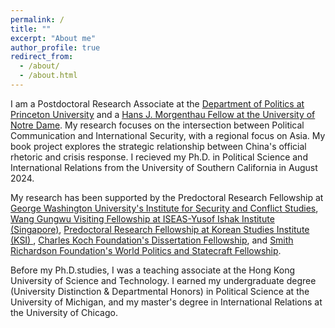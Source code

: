 ```yaml
---
permalink: /
title: ""
excerpt: "About me"
author_profile: true
redirect_from: 
  - /about/
  - /about.html
---
```

I am a Postdoctoral Research Associate at the [Department of Politics at Princeton University](https://politics.princeton.edu/) and a [Hans J. Morgenthau Fellow at the University of Notre Dame](https://ndisc.nd.edu/people/fellows/). My research focuses on the intersection between Political Communication and International Security, with a regional focus on Asia.  My book project explores the strategic relationship between China's official rhetoric and crisis response. I recieved my Ph.D. in Political Science and International Relations from the University of Southern California in August 2024. 


My research has been supported by the Predoctoral Research Fellowship at [George Washington University's Institute for Security and Conflict Studies](https://iscs.elliott.gwu.edu/pre-doctoral-fellows/), [Wang Gungwu Visiting Fellowship at ISEAS-Yusof Ishak Institute (Singapore)](https://www.iseas.edu.sg/about-us/opportunities-about-us/fellowships/wang-gungwu-visiting-fellows-programme/),  [Predoctoral Research Fellowship at Korean Studies Institute (KSI) ](https://dornsife.usc.edu/ksi/us-asia-grand-predoctoral-fellowship/), [Charles Koch Foundation's Dissertation Fellowship](https://charleskochfoundation.org/grants/u-s-foreign-policy-dissertations/), and [Smith Richardson Foundation's World Politics and Statecraft Fellowship](https://www.srf.org/programs/international-security-foreign-policy/world-politics-statecraft-fellowship/).  

Before my Ph.D.studies, I was a teaching associate at the Hong Kong University of Science and Technology. I earned my undergraduate degree (University Distinction & Departmental Honors) in Political Science at the University of Michigan, and my master's degree in International Relations at the University of Chicago.

